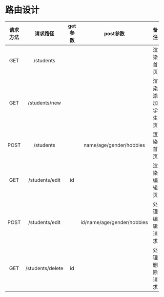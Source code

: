 # 路由设计

| 请求方法 |     请求路径     | get参数 |          post参数          |      备注      |
| :------: | :--------------: | :-----: | :------------------------: | :------------: |
|   GET    |    /students     |         |                            |    渲染首页    |
|   GET    |  /students/new   |         |                            | 渲染添加学生页 |
|   POST   |    /students     |         |  name/age/gender/hobbies   |    渲染首页    |
|   GET    |  /students/edit  |   id    |                            |   渲染编辑页   |
|   POST   |  /students/edit  |         | id/name/age/gender/hobbies |  处理编辑请求  |
|   GET    | /students/delete |   id    |                            |  处理删除请求  |

